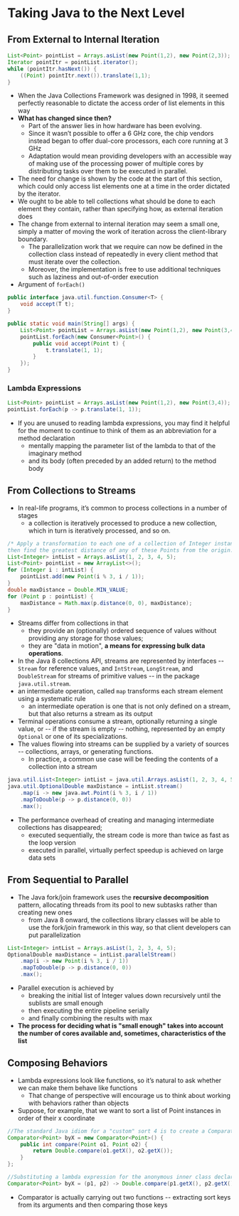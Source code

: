 # Taking Java to the Next Level

## From External to Internal Iteration

```java
List<Point> pointList = Arrays.asList(new Point(1,2), new Point(2,3));
Iterator pointItr = pointList.iterator();
while (pointItr.hasNext()) {
    ((Point) pointItr.next()).translate(1,1);
}
```

*  When the Java Collections Framework was designed in 1998, it seemed perfectly reasonable to dictate the access order of list elements in this way
* **What has changed since then?**
    * Part of the answer lies in how hardware has been evolving.
    * Since it wasn’t possible to offer a 6 GHz core, the chip vendors instead began to offer dual-core processors, each core running at 3 GHz
    * Adaptation would mean providing developers with an accessible way of making use of the processing power of multiple cores by distributing tasks over them to be executed in parallel.
* The need for change is shown by the code at the start of this section, which could only access list elements one at a time in the order dictated by the iterator.
* We ought to be able to tell collections what should be done to each element they contain, rather than specifying how, as external iteration does
* The change from external to internal iteration may seem a small one, simply a matter of moving the work of iteration across the client-library boundary.
    * The parallelization work that we require can now be defined in the collection class instead of repeatedly in every client method that must iterate over the collection.
    * Moreover, the implementation is free to use additional techniques such as laziness and out-of-order execution
* Argument of `forEach()`

```java
public interface java.util.function.Consumer<T> {
    void accept(T t);
}

public static void main(String[] args) {
    List<Point> pointList = Arrays.asList(new Point(1,2), new Point(3,4));
    pointList.forEach(new Consumer<Point>() {
        public void accept(Point t) {
            t.translate(1, 1);
        }
    });
}
```

### Lambda Expressions

```java
List<Point> pointList = Arrays.asList(new Point(1,2), new Point(3,4));
pointList.forEach(p -> p.translate(1, 1));
```

* If you are unused to reading lambda expressions, you may find it helpful for the moment to continue to think of them as an abbreviation for a method declaration
    * mentally mapping the parameter list of the lambda to that of the imaginary method
    * and its body (often preceded by an added return) to the method body

## From Collections to Streams

* In real-life programs, it’s common to process collections in a number of stages
    * a collection is iteratively processed to produce a new collection, which in turn is iteratively processed, and so on.

```java
/* Apply a transformation to each one of a collection of Integer instances to produce a Point,
then find the greatest distance of any of these Points from the origin. */
List<Integer> intList = Arrays.asList(1, 2, 3, 4, 5);
List<Point> pointList = new ArrayList<>();
for (Integer i : intList) {
    pointList.add(new Point(i % 3, i / 1));
}
double maxDistance = Double.MIN_VALUE;
for (Point p : pointList) {
    maxDistance = Math.max(p.distance(0, 0), maxDistance);
}
```

* Streams differ from collections in that
    * they provide an (optionally) ordered sequence of values without providing any storage for those values;
    * they are "data in motion", **a means for expressing bulk data operations**.
* In the Java 8 collections API, streams are represented by interfaces -- `Stream` for reference values, and `IntStream`, `LongStream`, and `DoubleStream` for streams of primitive values -- in the package `java.util.stream`.
* an intermediate operation, called `map` transforms each stream element using a systematic rule
    * an intermediate operation is one that is not only defined on a stream, but that also returns a stream as its output
* Terminal operations consume a stream, optionally returning a single value, or -- if the stream is empty -- nothing, represented by an empty `Optional` or one of its specializations.
* The values flowing into streams can be supplied by a variety of sources -- collections, arrays, or generating functions.
    * In practice, a common use case will be feeding the contents of a collection into a stream

```java
java.util.List<Integer> intList = java.util.Arrays.asList(1, 2, 3, 4, 5);
java.util.OptionalDouble maxDistance = intList.stream()
    .map(i -> new java.awt.Point(i % 3, i / 1))
    .mapToDouble(p -> p.distance(0, 0))
    .max();
```

* The performance overhead of creating and managing intermediate collections has disappeared;
  * executed sequentially, the stream code is more than twice as fast as the loop version
  * executed in parallel, virtually perfect speedup is achieved on large data sets

## From Sequential to Parallel

* The Java fork/join framework uses the **recursive decomposition** pattern, allocating threads from its pool to new subtasks rather than creating new ones
    * from Java 8 onward, the collections library classes will be able to use the fork/join framework in this way, so that client developers can put parallelization

```java
List<Integer> intList = Arrays.asList(1, 2, 3, 4, 5);
OptionalDouble maxDistance = intList.parallelStream()
    .map(i -> new Point(i % 3, i / 1))
    .mapToDouble(p -> p.distance(0, 0))
    .max();
```

* Parallel execution is achieved by
    * breaking the initial list of Integer values down recursively until the sublists are small enough
    * then executing the entire pipeline serially
    * and finally combining the results with max
* **The process for deciding what is "small enough" takes into account the number of cores available and, sometimes, characteristics of the list**

## Composing Behaviors

* Lambda expressions look like functions, so it’s natural to ask whether we can make them behave like functions
    * That change of perspective will encourage us to think about working with behaviors rather than objects
* Suppose, for example, that we want to sort a list of Point instances in order of their x coordinate


```java
//The standard Java idiom for a "custom" sort 4 is to create a Comparator
Comparator<Point> byX = new Comparator<Point>() {
    public int compare(Point o1, Point o2) {
        return Double.compare(o1.getX(), o2.getX());
    }
};

//Substituting a lambda expression for the anonymous inner class declaration, improves the readability of the code
Comparator<Point> byX = (p1, p2) -> Double.compare(p1.getX(), p2.getX());
```

* Comparator is actually carrying out two functions -- extracting sort keys from its arguments and then comparing those keys
